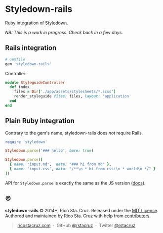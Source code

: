 Styledown-rails
===============

Ruby integration of [Styledown].

*NB: This is a work in progress. Check back in a few days.*

## Rails integration

```rb
# Gemfile
gem 'styledown-rails'
```

Controller:

```rb
module StyleguideController
  def index
    files = Dir['./app/assets/stylesheets/*.scss']
    render_styleguide files: files, layout: 'application'
  end
end
```

## Plain Ruby integration

Contrary to the gem's name, styledown-rails does *not* require Rails.

```rb
require 'styledown'

Styledown.parse('### hello', bare: true)

Styledown.parse([
  { name: "input.md",  data: "### hi from md" },
  { name: "input.css", data: "/**\n * hi from css:\n * world\n */" }
])
```

API for `Styledown.parse` is exactly the same as the JS version ([docs]).
 
[docs]: https://github.com/styledown/styledown/blob/master/docs/API.md#styledownparse

## :copyright:

**styledown-rails** © 2014+, Rico Sta. Cruz. Released under the [MIT License].<br>
Authored and maintained by Rico Sta. Cruz with help from [contributors].

> [ricostacruz.com](http://ricostacruz.com) &nbsp;&middot;&nbsp;
> GitHub [@rstacruz](https://github.com/rstacruz) &nbsp;&middot;&nbsp;
> Twitter [@rstacruz](https://twitter.com/rstacruz)

[MIT License]: http://mit-license.org/
[contributors]: http://github.com/styledown/styledown-ruby/contributors
[Styledown]: https://github.com/styledown/styledown
